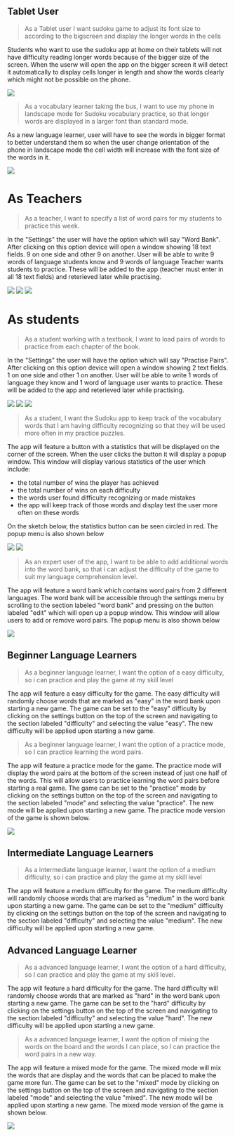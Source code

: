 ## Tablet User
> As a Tablet user I want sudoku game to adjust its font size to according to the bigscreen and display the longer words in the cells

Students who want to use the sudoku app at home on their tablets will not have difficulty reading longer words because of the bigger size of the screen. When the userw will open the app on the bigger screen it will detect it automatically to display cells longer in length and show the words clearly which might not be possible on the phone.

<img src="img/Tablet.png">

> As a vocabulary learner taking the bus, I want to use my phone in landscape mode for Sudoku vocabulary practice, so that longer words are displayed in a larger font than standard mode.

As a new language learner, user will have to see the words in bigger format to better understand them so when the user change orientation of the phone in landscape mode the cell width will increase with the font size of the words in it. 

<img src="img/Lnagscape.png"> 

# As Teachers

> As a teacher, I want to specify a list of word pairs for my students to practice this week.

In the "Settings" the user will have the option which will say "Word Bank". After clicking on this option device will open a window showing 18 text fields. 9 on one side and other 9 on another. User will be able to write 9 words of language students know and 9 words of language Teacher wants students to practice. These will be added to the app (teacher must enter in all 18 text fields) and reterieved later while practising.

<img src="img/settings_button.png">
<img src="img/settings_screen.png">
<img src="img/word_screen.png">

# As students

> As a student working with a textbook, I want to load pairs of words to practice from each chapter of the book.

In the "Settings" the user will have the option which will say "Practise Pairs". After clicking on this option device will open a window showing 2 text fields. 1 on one side and other 1 on another. User will be able to write 1 words of language they know and 1 word of language user wants to practice. These will be added to the app and reterieved later while practising.


<img src="img/settings_button.png">
<img src="img/Practise_Pairs.png">
<img src="img/Practise_Pairs2.png">

> As a student, I want the Sudoku app to keep track of the vocabulary words that I am having difficulty recognizing so that they will be used more often in my practice puzzles.

The app will feature a button with a statistics that will be displayed on the corner of the screen. When the user clicks the button it will display a popup window. This window will display various statistics of the user which include:
- the total number of wins the player has achieved
- the total number of wins on each difficulty
- the words user found difficulty recognizing or made mistakes
- the app will keep track of those words and display test the user more often on these words


On the sketch below, the statistics button can be seen circled in red. The popup menu is also shown below

<img src="img/stat_button.png">
<img src="img/stat_screen.png">

> As an expert user of the app, I want to be able to add additional words into the word bank, so that i can adjust the difficulty of the game to suit my language comprehension level.

The app will feature a word bank which contains word pairs from 2 different languages. The word bank will be accessible through the settings menu by scrolling to the section labeled "word bank" and pressing on the button labeled "edit" which will open up a popup window. This window will allow users to add or remove word pairs. The popup menu is also shown below

<img src="img/word_screen.png">

## Beginner Language Learners
> As a beginner language learner, I want the option of a easy difficulty, so i can practice and play the game at my skill level

The app will feature a easy difficulty for the game. The easy difficulty will randomly choose words that are marked as "easy" in the word bank upon starting a new game. The game can be set to the "easy" difficulty by clicking on the settings button on the top of the screen and navigating to the section labeled "difficulty" and selecting the value "easy". The new difficulty will be applied upon starting a new game.

> As a beginner language learner, I want the option of a practice mode, so I can practice learning the word pairs. 

The app will feature a practice mode for the game. The practice mode will display the word pairs at the bottom of the screen instead of just one half of the words. This will allow users to practice learning the word pairs before starting a real game. The game can be set to the "practice" mode by clicking on the settings button on the top of the screen and navigating to the section labeled "mode" and selecting the value "practice". The new mode will be applied upon starting a new game. The practice mode version of the game is shown below.

<img src="img/practice_screen.png">

## Intermediate Language Learners
> As a intermediate language learner, I want the option of a medium difficulty, so i can practice and play the game at my skill level

The app will feature a medium difficulty for the game. The medium difficulty will randomly choose words that are marked as "medium" in the word bank upon starting a new game. The game can be set to the "medium" difficulty by clicking on the settings button on the top of the screen and navigating to the section labeled "difficulty" and selecting the value "medium". The new difficulty will be applied upon starting a new game.

## Advanced Language Learner
> As a advanced language learner, I want the option of a hard difficulty, so I can practice and play the game at my skill level.

The app will feature a hard difficulty for the game. The hard difficulty will randomly choose words that are marked as "hard" in the word bank upon starting a new game. The game can be set to the "hard" difficulty by clicking on the settings button on the top of the screen and navigating to the section labeled "difficulty" and selecting the value "hard". The new difficulty will be applied upon starting a new game.

> As a advanced language learner, I want the option of mixing the words on the board and the words I can place, so I can practice the word pairs in a new way. 

The app will feature a mixed mode for the game. The mixed mode will mix the words that are display and the words that can be placed to make the game more fun. The game can be set to the "mixed" mode by clicking on the settings button on the top of the screen and navigating to the section labeled "mode" and selecting the value "mixed". The new mode will be applied upon starting a new game. The mixed mode version of the game is shown below.

<img src="img/mixed_mode.png">

